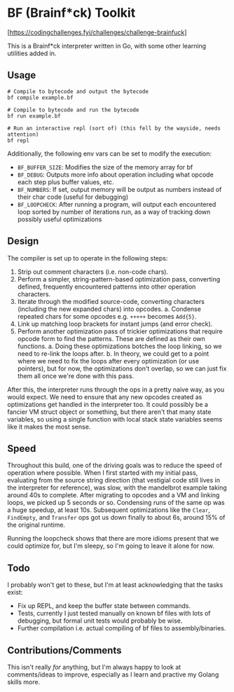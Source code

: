 # BF (Brainf*ck) Toolkit

[https://codingchallenges.fyi/challenges/challenge-brainfuck]

This is a Brainf*ck interpreter written in Go, with some other learning
utilities added in.

## Usage

```shell
# Compile to bytecode and output the bytecode
bf compile example.bf

# Compile to bytecode and run the bytecode
bf run example.bf

# Run an interactive repl (sort of) (this fell by the wayside, needs attention)
bf repl
```

Additionally, the following env vars can be set to modify the execution:

- `BF_BUFFER_SIZE`: Modifies the size of the memory array for bf
- `BF_DEBUG`: Outputs more info about operation including what opcode each step
  plus buffer values, etc.
- `BF_NUMBERS`: If set, output memory will be output as numbers instead of their
  char code (useful for debugging)
- `BF_LOOPCHECK`: After running a program, will output each encountered loop
  sorted by number of iterations run, as a way of tracking down possibly useful
  optimizations

## Design

The compiler is set up to operate in the following steps:

1. Strip out comment characters (i.e. non-code chars).
2. Perform a simpler, string-pattern-based optimization pass, converting
   defined, frequently encountered patterns into other operation characters.
3. Iterate through the modified source-code, converting characters (including
   the new expanded chars) into opcodes. a. Condense repeated chars for some
   opcodes e.g. `+++++` becomes `Add{5}`.
4. Link up matching loop brackets for instant jumps (and error check).
5. Perform another optimization pass of trickier optimizations that require
   opcode form to find the patterns. These are defined as their own functions.
   a. Doing these optimizations botches the loop linking, so we need to re-link
   the loops after. b. In theory, we could get to a point where we need to fix
   the loops after every optimization (or use pointers), but for now, the
   optimizations don't overlap, so we can just fix them all once we're done with
   this pass.

After this, the interpreter runs through the ops in a pretty naive way, as you
would expect. We need to ensure that any new opcodes created as optimizations
get handled in the interpreter too. It could possibly be a fancier VM struct
object or something, but there aren't that many state variables, so using a
single function with local stack state variables seems like it makes the most
sense.

## Speed

Throughout this build, one of the driving goals was to reduce the speed of
operation where possible. When I first started with my initial pass, evaluating
from the source string direction (that vestigial code still lives in the
interpreter for reference), was slow, with the mandelbrot example taking around
40s to complete. After migrating to opcodes and a VM and linking loops, we
picked up 5 seconds or so. Condensing runs of the same op was a huge speedup, at
least 10s. Subsequent optimizations like the `Clear`, `FindEmpty`, and
`Transfer` ops got us down finally to about 6s, around 15% of the original
runtime.

Running the loopcheck shows that there are more idioms present that we could
optimize for, but I'm sleepy, so I'm going to leave it alone for now.

## Todo

I probably won't get to these, but I'm at least acknowledging that the tasks
exist:

- Fix up REPL, and keep the buffer state between commands.
- Tests, currently I just tested manually on known bf files with lots of
  debugging, but formal unit tests would probably be wise.
- Further compilation i.e. actual compiling of bf files to assembly/binaries.

## Contributions/Comments

This isn't really _for_ anything, but I'm always happy to look at comments/ideas
to improve, especially as I learn and practive my Golang skills more.
